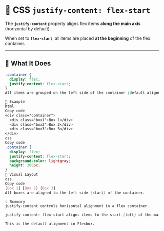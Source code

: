 # 🎯 CSS `justify-content: flex-start`

The **`justify-content`** property aligns flex items **along the main axis** (horizontal by default).

When set to **`flex-start`**, all items are placed **at the beginning** of the flex container.

---

## 🧠 What It Does
```css
.container {
  display: flex;
  justify-content: flex-start;
}
All items are grouped on the left side of the container (default alignment).

🧩 Example
html
Copy code
<div class="container">
  <div class="box1">Box 1</div>
  <div class="box2">Box 2</div>
  <div class="box3">Box 3</div>
</div>
css
Copy code
.container {
  display: flex;
  justify-content: flex-start;
  background-color: lightgray;
  height: 200px;
}
🎨 Visual Layout
css
Copy code
[Box 1] [Box 2] [Box 3]               
All boxes are aligned to the left side (start) of the container.

💡 Summary
justify-content controls horizontal alignment in a flex container.

justify-content: flex-start aligns items to the start (left) of the main axis.

This is the default alignment in Flexbox.